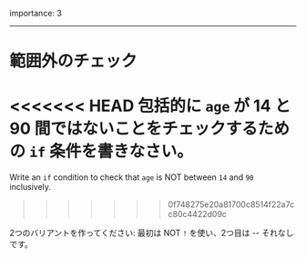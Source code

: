 importance: 3

---

# 範囲外のチェック

<<<<<<< HEAD
包括的に `age` が 14 と 90 間ではないことをチェックするための `if` 条件を書きなさい。
=======
Write an `if` condition to check that `age` is NOT between `14` and `90` inclusively.
>>>>>>> 0f748275e20a81700c8514f22a7cc80c4422d09c

2つのバリアントを作ってください: 最初は NOT `!` を使い、2つ目は -- それなしです。
